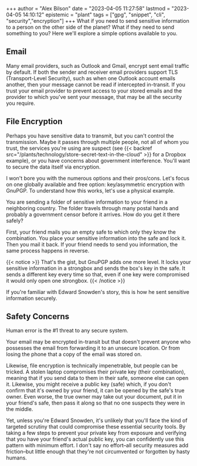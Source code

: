 +++
author = "Alex Bilson"
date = "2023-04-05 11:27:58"
lastmod = "2023-04-05 14:10:12"
epistemic = "plant"
tags = ["gpg", "snippet", "cli", "security","encryption"]
+++
What if you need to send sensitive information to a person on the other side of the planet? What if they need to send something to you? Here we'll explore a simple options available to you.

## Email

Many email providers, such as Outlook and Gmail, encrypt sent email traffic by default. If both the sender and receiver email providers support TLS (Transport-Level Security), such as when one Outlook account emails another, then your message cannot be read if intercepted in-transit. If you trust your email provider to prevent access to your stored emails and the provider to which you've sent your message, that may be all the security you require.

## File Encryption

Perhaps you have sensitive data to transmit, but you can't control the transmission. Maybe it passes through multiple people, not all of whom you trust, the services you're using are suspect (see {{< backref src="/plants/technology/store-secret-text-in-the-cloud" >}} for a Dropbox example), or you have concerns about government interference. You'll want to secure the data itself via encryption.

I won't bore you with the numerous options and their pros/cons. Let's focus on one globally available and free option: key/asymmetric encryption with GnuPGP. To understand how this works, let's use a physical example.

You are sending a folder of sensitive information to your friend in a neighboring country. The folder travels through many postal hands and probably a government censor before it arrives. How do you get it there safely?

First, your friend mails you an empty safe to which only they know the combination. You place your sensitive information into the safe and lock it. Then you mail it back. If your friend needs to send you information, the same process happens in reverse.

{{< notice >}}
That's the gist, but GnuPGP adds one more level. It locks your sensitive information in a strongbox and sends the box's key in the safe. It sends a different key every time so that, even if one key were compromised it would only open one strongbox.
{{< /notice >}}

If you're familiar with Edward Snowden's story, this is how he sent sensitive information securely.

## Safety Concerns

Human error is the #1 threat to any secure system.

Your email may be encrypted in-transit but that doesn't prevent anyone who possesses the email from forwarding it to an unsecure location. Or from losing the phone that a copy of the email was stored on.

Likewise, file encryption is technically impenetrable, but people can be tricked. A stolen laptop compromises their private key (their combination), meaning that if you send data to them in their safe, someone else can open it. Likewise, you might receive a public key (safe) which, if you don't confirm that it's owned by your friend, it can be opened by the safe's true owner. Even worse, the true owner may take out your document, put it in your friend's safe, then pass it along so that no one suspects they were in the middle.

Yet, unless you're Edward Snowden, it's unlikely that you'll face the kind of targeted scrutiny that could compromise these essential security tools. By taking a few steps to prevent your private key from exposure and verifying that you have your friend's actual public key, you can confidently use this pattern with minimum effort. I don't say no effort–all security measures add friction–but little enough that they're not circumvented or forgotten by hasty humans.
